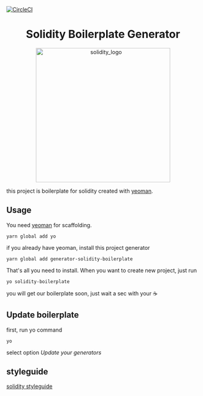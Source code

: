 [![CircleCI](https://circleci.com/gh/20Scoops-CNX/solidity-boilerplate.svg?style=svg)](https://circleci.com/gh/20Scoops-CNX/solidity-boilerplate)

<div align="center">
<h1>Solidity Boilerplate Generator</h1>

<a href="https://upload.wikimedia.org/wikipedia/commons/thumb/9/98/Solidity_logo.svg/2000px-Solidity_logo.svg.png">
    <img height="350" width="350" alt="solidity_logo" src="https://upload.wikimedia.org/wikipedia/commons/thumb/9/98/Solidity_logo.svg/2000px-Solidity_logo.svg.png" />
</a>

</div>

this project is boilerplate for solidity created with [yeoman](http://yeoman.io/).

## Usage

You need [yeoman](http://yeoman.io/) for scaffolding.

```
yarn global add yo
```

if you already have yeoman, install this project generator

```
yarn global add generator-solidity-boilerplate
```

That's all you need to install. When you want to create new project, just run

```
yo solidity-boilerplate
```

you will get our boilerplate soon, just wait a sec with your ☕


## Update boilerplate

first, run yo command

```
yo
```

select option _Update your generators_


## styleguide

[solidity styleguide](https://solidity.readthedocs.io/en/v0.4.24/style-guide.html)